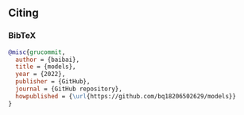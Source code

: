 ## Citing

### BibTeX

```bibtex
@misc{grucommit,
  author = {baibai},
  title = {models},
  year = {2022},
  publisher = {GitHub},
  journal = {GitHub repository},
  howpublished = {\url{https://github.com/bq18206502629/models}}
}
```
